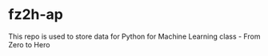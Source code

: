 # fz2h-ap
This repo is used to store data for Python for Machine Learning class - From Zero to Hero
